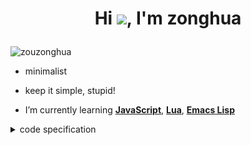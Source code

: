 
# <p align="center">Hi <img src="https://raw.githubusercontent.com/MartinHeinz/MartinHeinz/master/wave.gif" width="30">, I'm zonghua</p>

<!-- ## <p align="center">A developer passionate about technology.</p> -->

<img src="https://komarev.com/ghpvc/?username=zouzonghua&label=Profile%20views&color=0e75b6&style=flat" alt="zouzonghua" />

<!--<img height="130"  src="https://github-readme-streak-stats.herokuapp.com/?user=zouzonghua&" alt="zouzonghua"   />-->

- minimalist

- keep it simple, stupid!

- I’m currently learning [**JavaScript**](https://developer.mozilla.org/en-US/docs/Web/JavaScript), [**Lua**](https://www.lua.org/), [**Emacs Lisp**](https://www.gnu.org/software/emacs/manual/html_node/eintr)

<details>
<summary>code specification </summary>


- <img align="center" src="https://raw.githubusercontent.com/devicons/devicon/master/icons/css3/css3-original.svg" alt="css" width="16" height="16"/> code style guide [BEM](https://en.bem.info/methodology/quick-start/), [stylelint](https://github.com/stylelint/stylelint), [stylelint-config-standard](https://github.com/stylelint/stylelint-config-standard), [stylelint-order](https://github.com/hudochenkov/stylelint-order), [stylelint-config-recess-order](https://github.com/stormwarning/stylelint-config-recess-order)

- <img align="center" src="https://raw.githubusercontent.com/devicons/devicon/master/icons/javascript/javascript-original.svg" alt="javascript" width="16" height="16"/> code style guide [prettier](https://github.com/prettier/prettier), [editorconfig](https://github.com/editorconfig/editorconfig), [eslint](https://github.com/eslint/eslint), [standard-style](https://github.com/standard/standard), [airbnb-style-guide](https://github.com/airbnb/javascript)

- <img align="center" src="https://raw.githubusercontent.com/devicons/devicon/master/icons/javascript/javascript-original.svg" alt="javascript" width="16" height="16"/> code commit [angularjs-guide](https://docs.google.com/document/d/1QrDFcIiPjSLDn3EL15IJygNPiHORgU1_OOAqWjiDU5Y/edit#), [commitizen](https://github.com/commitizen/cz-cli), [cz-conventional-changelog](https://github.com/commitizen/cz-conventional-changelog), [commitlint](https://github.com/conventional-changelog/commitlint), [lint-staged](https://github.com/okonet/lint-staged), [husky](https://github.com/typicode/husky) 

- <img align="center" src="https://raw.githubusercontent.com/devicons/devicon/master/icons/javascript/javascript-original.svg" alt="javascript" width="16" height="16"/> code releases [standard-version](https://github.com/conventional-changelog/standard-version), [semantic-release](https://github.com/semantic-release/semantic-release)
  
  
</details>
